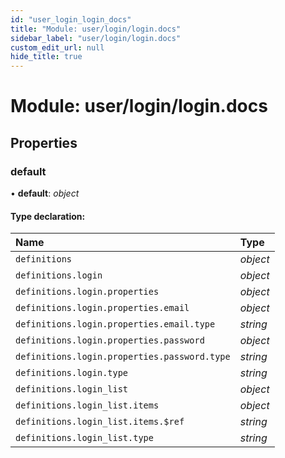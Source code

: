 ```yaml
---
id: "user_login_login_docs"
title: "Module: user/login/login.docs"
sidebar_label: "user/login/login.docs"
custom_edit_url: null
hide_title: true
---
```


# Module: user/login/login.docs

## Properties

### default

• **default**: *object*

#### Type declaration:

| Name | Type |
| :------ | :------ |
| `definitions` | *object* |
| `definitions.login` | *object* |
| `definitions.login.properties` | *object* |
| `definitions.login.properties.email` | *object* |
| `definitions.login.properties.email.type` | *string* |
| `definitions.login.properties.password` | *object* |
| `definitions.login.properties.password.type` | *string* |
| `definitions.login.type` | *string* |
| `definitions.login_list` | *object* |
| `definitions.login_list.items` | *object* |
| `definitions.login_list.items.$ref` | *string* |
| `definitions.login_list.type` | *string* |
